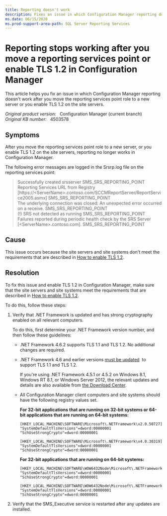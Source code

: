 ```yaml
---
title: Reporting doesn't work 
description: Fixes an issue in which Configuration Manager reporting doesn't work after you move the reporting services point role to a new server or you enable TLS 1.2 on the site servers.
ms.date: 06/15/2020
ms.prod-support-area-path: SQL Server Reporting Services
---
```

# Reporting stops working after you move a reporting services point or enable TLS 1.2 in Configuration Manager

This article helps you fix an issue in which Configuration Manager reporting doesn't work after you move the reporting services point role to a new server or you enable TLS 1.2 on the site servers.

_Original product version:_ &nbsp; Configuration Manager (current branch)  
_Original KB number:_ &nbsp; 4503578

## Symptoms

After you move the reporting services point role to a new server, or you enable TLS 1.2 on the site servers, reporting no longer works in Configuration Manager.

The following error messages are logged in the Srsrp.log file on the reporting services point:

> Successfully created srsserver SMS_SRS_REPORTING_POINT  
> Reporting Services URL from Registry [https://\<ServerName>.contoso.com/SCCMReportServer/ReportService2005.asmx] SMS_SRS_REPORTING_POINT  
> The underlying connection was closed: An unexpected error occurred on a receive. SMS_SRS_REPORTING_POINT  
> (!) SRS not detected as running SMS_SRS_REPORTING_POINT  
> Failures reported during periodic health check by the SRS Server [\<ServerName>.contoso.com]. SMS_SRS_REPORTING_POINT

## Cause

This issue occurs because the site servers and site systems don't meet the requirements that are described in [How to enable TLS 1.2](/mem/configmgr/core/plan-design/security/enable-tls-1-2).

## Resolution

To fix this issue and enable TLS 1.2 in Configuration Manager, make sure that the site servers and site systems meet the requirements that are described in [How to enable TLS 1.2](/mem/configmgr/core/plan-design/security/enable-tls-1-2).

To do this, follow these steps:

1. Verify that .NET Framework is updated and has strong cryptography enabled on all relevant computers.

   To do this, first determine your .NET Framework version number, and then follow these guidelines:
   - .NET Framework 4.6.2 supports TLS 1.1 and TLS 1.2. No additional changes are required.
   - .NET Framework 4.6 and earlier versions [must be updated](/dotnet/framework/migration-guide/versions-and-dependencies)  to support TLS 1.1 and TLS 1.2.

     If you're using .NET Framework 4.5.1 or 4.5.2 on Windows 8.1, Windows RT 8.1, or Windows Server 2012, the relevant updates and details are also available from [the Download Center](https://www.microsoft.com/download/details.aspx?id=42883).

   - All Configuration Manager client computers and site systems should have the following registry values set.

     **For 32-bit applications that are running on 32-bit systems or 64-bit applications that are running on 64-bit systems:**

     ```
     [HKEY_LOCAL_MACHINE\SOFTWARE\Microsoft\.NETFramework\v2.0.50727]
     "SystemDefaultTlsVersions"=dword:00000001
     "SchUseStrongCrypto"=dword:00000001

     [HKEY_LOCAL_MACHINE\SOFTWARE\Microsoft\.NETFramework\v4.0.30319]
     "SystemDefaultTlsVersions"=dword:00000001
     "SchUseStrongCrypto"=dword:00000001
     ```

     **For 32-bit applications that are running on 64-bit systems:**

     ```
     [HKEY_LOCAL_MACHINE\SOFTWARE\WOW6432Node\Microsoft\.NETFramework\v2.0.50727]
     "SystemDefaultTlsVersions"=dword:00000001
     "SchUseStrongCrypto"=dword:00000001

     [HKEY_LOCAL_MACHINE\SOFTWARE\WOW6432Node\Microsoft\.NETFramework\v4.0.30319]
     "SystemDefaultTlsVersions"=dword:00000001
     "SchUseStrongCrypto"=dword:00000001
     ```

2. Verify that the SMS_Executive service is restarted after any updates are installed.
